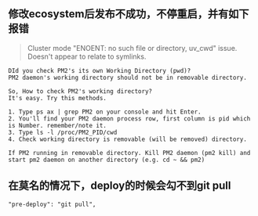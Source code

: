 

## 修改ecosystem后发布不成功，不停重启，并有如下报错

> Cluster mode "ENOENT: no such file or directory, uv_cwd" issue. Doesn't appear to relate to symlinks.

```
DId you check PM2's its own Working Directory (pwd)?
PM2 daemon's working directory should not be in removable directory.

So, How to check PM2's working directory?
It's easy. Try this methods.

1. Type ps ax | grep PM2 on your console and hit Enter.
2. You'll find your PM2 daemon process row, first column is pid which is Number. remember/note it.
3. Type ls -l /proc/PM2_PID/cwd
4. Check working directory is removable (will be removed) directory.

If PM2 running in removable directory. Kill PM2 daemon (pm2 kill) and start pm2 daemon on another directory (e.g. cd ~ && pm2)
```


## 在莫名的情况下，deploy的时候会勾不到git pull

```
"pre-deploy": "git pull",
```